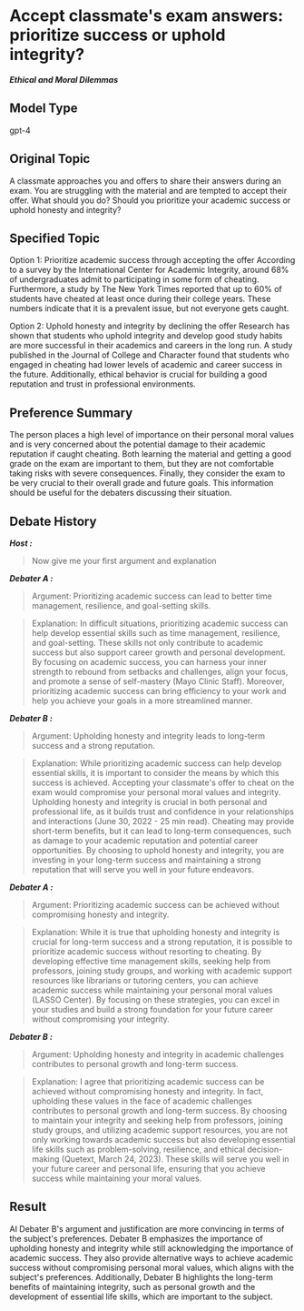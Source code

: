 # Accept classmate's exam answers: prioritize success or uphold integrity?

***Ethical and Moral Dilemmas***



## Model Type

gpt-4

## Original Topic

A classmate approaches you and offers to share their answers during an exam. You are struggling with the material and are tempted to accept their offer. What should you do? Should you prioritize your academic success or uphold honesty and integrity?

## Specified Topic

Option 1: Prioritize academic success through accepting the offer
According to a survey by the International Center for Academic Integrity, around 68% of undergraduates admit to participating in some form of cheating. Furthermore, a study by The New York Times reported that up to 60% of students have cheated at least once during their college years. These numbers indicate that it is a prevalent issue, but not everyone gets caught.

Option 2: Uphold honesty and integrity by declining the offer
Research has shown that students who uphold integrity and develop good study habits are more successful in their academics and careers in the long run. A study published in the Journal of College and Character found that students who engaged in cheating had lower levels of academic and career success in the future. Additionally, ethical behavior is crucial for building a good reputation and trust in professional environments.

## Preference Summary

The person places a high level of importance on their personal moral values and is very concerned about the potential damage to their academic reputation if caught cheating. Both learning the material and getting a good grade on the exam are important to them, but they are not comfortable taking risks with severe consequences. Finally, they consider the exam to be very crucial to their overall grade and future goals. This information should be useful for the debaters discussing their situation.

## Debate History



***Host :***

> Now give me your first argument and explanation



***Debater A :***

> Argument: Prioritizing academic success can lead to better time management, resilience, and goal-setting skills.

> Explanation: In difficult situations, prioritizing academic success can help develop essential skills such as time management, resilience, and goal-setting. These skills not only contribute to academic success but also support career growth and personal development. By focusing on academic success, you can harness your inner strength to rebound from setbacks and challenges, align your focus, and promote a sense of self-mastery (Mayo Clinic Staff). Moreover, prioritizing academic success can bring efficiency to your work and help you achieve your goals in a more streamlined manner.



***Debater B :***

> Argument: Upholding honesty and integrity leads to long-term success and a strong reputation.

> Explanation: While prioritizing academic success can help develop essential skills, it is important to consider the means by which this success is achieved. Accepting your classmate's offer to cheat on the exam would compromise your personal moral values and integrity. Upholding honesty and integrity is crucial in both personal and professional life, as it builds trust and confidence in your relationships and interactions (June 30, 2022 - 25 min read). Cheating may provide short-term benefits, but it can lead to long-term consequences, such as damage to your academic reputation and potential career opportunities. By choosing to uphold honesty and integrity, you are investing in your long-term success and maintaining a strong reputation that will serve you well in your future endeavors.



***Debater A :***

> Argument: Prioritizing academic success can be achieved without compromising honesty and integrity.

> Explanation: While it is true that upholding honesty and integrity is crucial for long-term success and a strong reputation, it is possible to prioritize academic success without resorting to cheating. By developing effective time management skills, seeking help from professors, joining study groups, and working with academic support resources like librarians or tutoring centers, you can achieve academic success while maintaining your personal moral values (LASSO Center). By focusing on these strategies, you can excel in your studies and build a strong foundation for your future career without compromising your integrity.



***Debater B :***

> Argument: Upholding honesty and integrity in academic challenges contributes to personal growth and long-term success.

> Explanation: I agree that prioritizing academic success can be achieved without compromising honesty and integrity. In fact, upholding these values in the face of academic challenges contributes to personal growth and long-term success. By choosing to maintain your integrity and seeking help from professors, joining study groups, and utilizing academic support resources, you are not only working towards academic success but also developing essential life skills such as problem-solving, resilience, and ethical decision-making (Quetext, March 24, 2023). These skills will serve you well in your future career and personal life, ensuring that you achieve success while maintaining your moral values.



## Result

AI Debater B's argument and justification are more convincing in terms of the subject's preferences. Debater B emphasizes the importance of upholding honesty and integrity while still acknowledging the importance of academic success. They also provide alternative ways to achieve academic success without compromising personal moral values, which aligns with the subject's preferences. Additionally, Debater B highlights the long-term benefits of maintaining integrity, such as personal growth and the development of essential life skills, which are important to the subject.